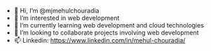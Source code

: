 - 👋 Hi, I’m @mjmehulchouradia
- 👀 I’m interested in web development
- 🌱 I’m currently learning web development and cloud technologies
- 💞️ I’m looking to collaborate projects involving web development
- 📫 Linkedin: https://www.linkedin.com/in/mehul-chouradia/

<!---
mjmehulchouradia/mjmehulchouradia is a ✨ special ✨ repository because its `README.md` (this file) appears on your GitHub profile.
You can click the Preview link to take a look at your changes.
--->
